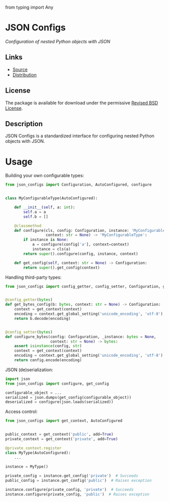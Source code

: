 from typing import Any

# JSON Configs

*Configuration of nested Python objects with JSON*

## Links
* [Source](https://github.com/hosford42/json_configs)
* [Distribution](https://pypi.python.org/pypi/json_configs)

## License
The package is available for download under the permissive [Revised BSD License](https://github.com/hosford42/json_configs/blob/master/LICENSE).

## Description
JSON Configs is a standardized interface for configuring nested 
Python objects with JSON.

# Usage

Building your own configurable types:

```python
from json_configs import Configuration, AutoConfigured, configure


class MyConfigurableType(AutoConfigured):

    def __init__(self, a: int):
        self.a = a
        self.b = []

    @classmethod
    def configure(cls, config: Configuration, instance: 'MyConfigurableType' = None,
                  context: str = None) -> 'MyConfigurableType':
        if instance is None:
            a = configure(config['a'], context=context)
            instance = cls(a)
        return super().configure(config, instance, context)

    def get_config(self, context: str = None) -> Configuration:
        return super().get_config(context)
```


Handling third-party types:

```python
from json_configs import config_getter, config_setter, Configuration, get_context


@config_getter(bytes)
def get_bytes_config(b: bytes, context: str = None) -> Configuration:
    context = get_context(context)
    encoding = context.get_global_setting('unicode_encoding', 'utf-8')
    return b.decode(encoding)


@config_setter(bytes)
def configure_bytes(config: Configuration, _instance: bytes = None, 
                    context: str = None) -> bytes:
    assert isinstance(config, str)
    context = get_context(context)
    encoding = context.get_global_setting('unicode_encoding', 'utf-8')
    return config.encode(encoding)
```

JSON (de)serialization:

```python
import json
from json_configs import configure, get_config 

configurable_object = ...
serialized = json.dumps(get_config(configurable_object))
deserialized = configure(json.loads(serialized))
```

Access control:

```python
from json_configs import get_context, AutoConfigured


public_context = get_context('public', add=True)
private_context = get_context('private', add=True)

@private_context.register
class MyType(AutoConfigured):
    ...

instance = MyType()
 
private_config = instance.get_config('private')  # Succeeds
public_config = instance.get_config('public')  # Raises exception

instance.configure(private_config, 'private')  # Succeeds
instance.configure(private_config, 'public')  # Raises exception
```
